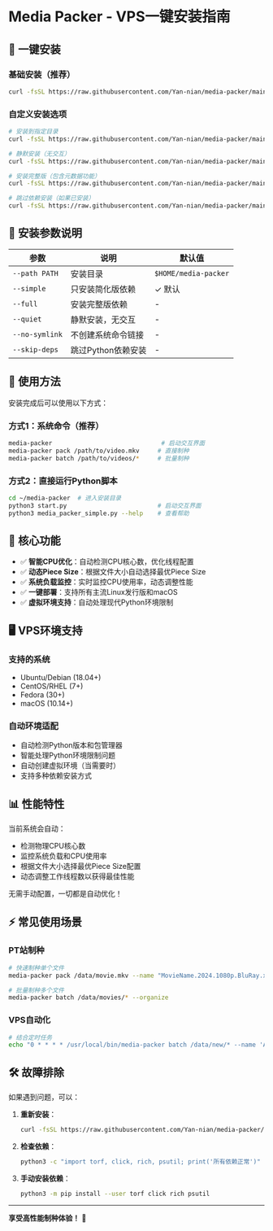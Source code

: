 # Media Packer - VPS一键安装指南

## 🚀 一键安装

### 基础安装（推荐）
```bash
curl -fsSL https://raw.githubusercontent.com/Yan-nian/media-packer/main/quick-install.sh | bash
```

### 自定义安装选项
```bash
# 安装到指定目录
curl -fsSL https://raw.githubusercontent.com/Yan-nian/media-packer/main/quick-install.sh | bash -s -- --path /opt/media-packer

# 静默安装（无交互）
curl -fsSL https://raw.githubusercontent.com/Yan-nian/media-packer/main/quick-install.sh | bash -s -- --quiet

# 安装完整版（包含元数据功能）
curl -fsSL https://raw.githubusercontent.com/Yan-nian/media-packer/main/quick-install.sh | bash -s -- --full

# 跳过依赖安装（如果已安装）
curl -fsSL https://raw.githubusercontent.com/Yan-nian/media-packer/main/quick-install.sh | bash -s -- --skip-deps
```

## 📝 安装参数说明

| 参数 | 说明 | 默认值 |
|------|------|--------|
| `--path PATH` | 安装目录 | `$HOME/media-packer` |
| `--simple` | 只安装简化版依赖 | ✓ 默认 |
| `--full` | 安装完整版依赖 | - |
| `--quiet` | 静默安装，无交互 | - |
| `--no-symlink` | 不创建系统命令链接 | - |
| `--skip-deps` | 跳过Python依赖安装 | - |

## 🎯 使用方法

安装完成后可以使用以下方式：

### 方式1：系统命令（推荐）
```bash
media-packer                              # 启动交互界面
media-packer pack /path/to/video.mkv     # 直接制种
media-packer batch /path/to/videos/*     # 批量制种
```

### 方式2：直接运行Python脚本
```bash
cd ~/media-packer  # 进入安装目录
python3 start.py                         # 启动交互界面
python3 media_packer_simple.py --help    # 查看帮助
```

## 🔧 核心功能

- ✅ **智能CPU优化**：自动检测CPU核心数，优化线程配置
- ✅ **动态Piece Size**：根据文件大小自动选择最优Piece Size
- ✅ **系统负载监控**：实时监控CPU使用率，动态调整性能
- ✅ **一键部署**：支持所有主流Linux发行版和macOS
- ✅ **虚拟环境支持**：自动处理现代Python环境限制

## 🖥️ VPS环境支持

### 支持的系统
- Ubuntu/Debian (18.04+)
- CentOS/RHEL (7+)
- Fedora (30+)
- macOS (10.14+)

### 自动环境适配
- 自动检测Python版本和包管理器
- 智能处理Python环境限制问题
- 自动创建虚拟环境（当需要时）
- 支持多种依赖安装方式

## 📊 性能特性

当前系统会自动：
- 检测物理CPU核心数
- 监控系统负载和CPU使用率
- 根据文件大小选择最优Piece Size配置
- 动态调整工作线程数以获得最佳性能

无需手动配置，一切都是自动优化！

## ⚡ 常见使用场景

### PT站制种
```bash
# 快速制种单个文件
media-packer pack /data/movie.mkv --name "MovieName.2024.1080p.BluRay.x264"

# 批量制种多个文件
media-packer batch /data/movies/* --organize
```

### VPS自动化
```bash
# 结合定时任务
echo "0 * * * * /usr/local/bin/media-packer batch /data/new/* --name 'Auto_$(date +\%Y\%m\%d_\%H)'" | crontab -
```

## 🛠️ 故障排除

如果遇到问题，可以：

1. **重新安装**：
   ```bash
   curl -fsSL https://raw.githubusercontent.com/Yan-nian/media-packer/main/quick-install.sh | bash -s -- --path /tmp/media-packer-new
   ```

2. **检查依赖**：
   ```bash
   python3 -c "import torf, click, rich, psutil; print('所有依赖正常')"
   ```

3. **手动安装依赖**：
   ```bash
   python3 -m pip install --user torf click rich psutil
   ```

---

**享受高性能制种体验！** 🎉